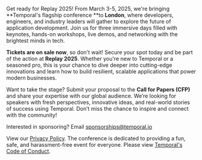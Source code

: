 Get ready for Replay 2025! From March 3-5, 2025, we're bringing **Temporal's flagship conference **to **London**, where developers, engineers, and industry leaders will gather to explore the future of application development. Join us for three immersive days filled with keynotes, hands-on workshops, live demos, and networking with the brightest minds in tech.

**Tickets are on sale now**, so don't wait! Secure your spot today and be part of the action at **Replay 2025**. Whether you're new to Temporal or a seasoned pro, this is your chance to dive deeper into cutting-edge innovations and learn how to build resilient, scalable applications that power modern businesses.

Want to take the stage? Submit your proposal to the **Call for Papers (CFP)** and share your expertise with our global audience. We’re looking for speakers with fresh perspectives, innovative ideas, and real-world stories of success using Temporal. Don’t miss the chance to inspire and connect with the community!

Interested in sponsoring? Email [sponsorships@temporal.io](mailto:sponsorships@temporal.io)




View our [Privacy Policy](https://temporal.io/global-privacy-policy). The conference is dedicated to providing a fun, safe, and harassment-free event for everyone. Please view [Temporal's Code of Conduct](https://temporal.io/code-of-conduct).  
